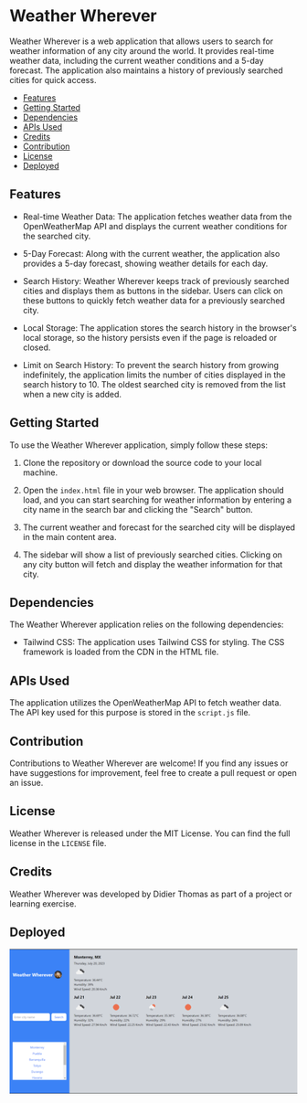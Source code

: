 # Weather Wherever

Weather Wherever is a web application that allows users to search for weather information of any city around the world. It provides real-time weather data, including the current weather conditions and a 5-day forecast. The application also maintains a history of previously searched cities for quick access.

- [Features](#features)
- [Getting Started](#getting-started)
- [Dependencies](#dependencies)
- [APIs Used](#apis-used)
- [Credits](#credits)
- [Contribution](#contribution)
- [License](#license)
- [Deployed](#deployed)


## Features

- Real-time Weather Data: The application fetches weather data from the OpenWeatherMap API and displays the current weather conditions for the searched city.

- 5-Day Forecast: Along with the current weather, the application also provides a 5-day forecast, showing weather details for each day.

- Search History: Weather Wherever keeps track of previously searched cities and displays them as buttons in the sidebar. Users can click on these buttons to quickly fetch weather data for a previously searched city.

- Local Storage: The application stores the search history in the browser's local storage, so the history persists even if the page is reloaded or closed.

- Limit on Search History: To prevent the search history from growing indefinitely, the application limits the number of cities displayed in the search history to 10. The oldest searched city is removed from the list when a new city is added.

## Getting Started

To use the Weather Wherever application, simply follow these steps:

1. Clone the repository or download the source code to your local machine.

2. Open the `index.html` file in your web browser. The application should load, and you can start searching for weather information by entering a city name in the search bar and clicking the "Search" button.

3. The current weather and forecast for the searched city will be displayed in the main content area.

4. The sidebar will show a list of previously searched cities. Clicking on any city button will fetch and display the weather information for that city.

## Dependencies

The Weather Wherever application relies on the following dependencies:

- Tailwind CSS: The application uses Tailwind CSS for styling. The CSS framework is loaded from the CDN in the HTML file.

## APIs Used

The application utilizes the OpenWeatherMap API to fetch weather data. The API key used for this purpose is stored in the `script.js` file.

## Contribution

Contributions to Weather Wherever are welcome! If you find any issues or have suggestions for improvement, feel free to create a pull request or open an issue.

## License

Weather Wherever is released under the MIT License. You can find the full license in the `LICENSE` file.

## Credits

Weather Wherever was developed by Didier Thomas as part of a project or learning exercise.

## Deployed

<img src="./assets/img/ss-deployed.png" alt="page-deployed">